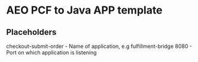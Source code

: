 # AEO PCF to Java APP template

## Placeholders

checkout-submit-order       - Name of application, e.g fulfillment-bridge
8080       - Port on which application is listening
